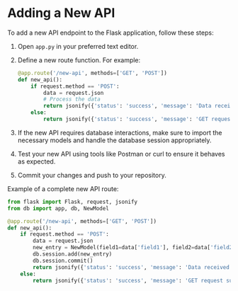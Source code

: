 # Adding a New API

To add a new API endpoint to the Flask application, follow these steps:

1. Open `app.py` in your preferred text editor.

2. Define a new route function. For example:
    ```python
    @app.route('/new-api', methods=['GET', 'POST'])
    def new_api():
        if request.method == 'POST':
            data = request.json
            # Process the data
            return jsonify({'status': 'success', 'message': 'Data received'}), 201
        else:
            return jsonify({'status': 'success', 'message': 'GET request successful'}), 200
    ```

3. If the new API requires database interactions, make sure to import the necessary models and handle the database session appropriately.

4. Test your new API using tools like Postman or curl to ensure it behaves as expected.

5. Commit your changes and push to your repository.

Example of a complete new API route:

```python
from flask import Flask, request, jsonify
from db import app, db, NewModel

@app.route('/new-api', methods=['GET', 'POST'])
def new_api():
    if request.method == 'POST':
        data = request.json
        new_entry = NewModel(field1=data['field1'], field2=data['field2'])
        db.session.add(new_entry)
        db.session.commit()
        return jsonify({'status': 'success', 'message': 'Data received'}), 201
    else:
        return jsonify({'status': 'success', 'message': 'GET request successful'}), 200


